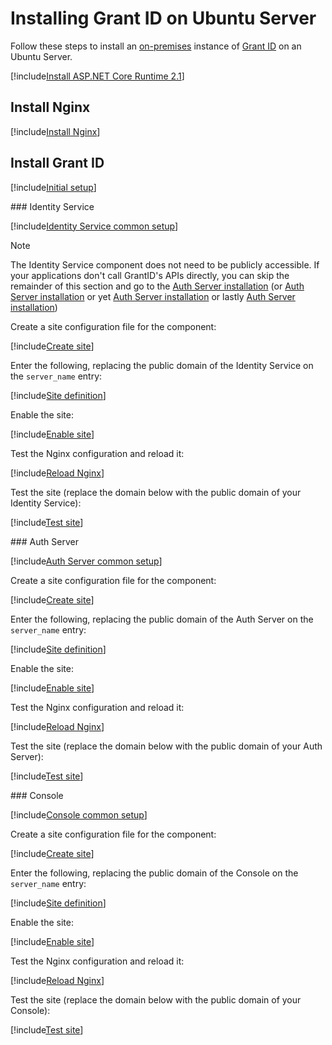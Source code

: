 ﻿# Installing Grant ID on Ubuntu Server

<!-- https://docs.microsoft.com/en-us/aspnet/core/host-and-deploy/linux-nginx?view=aspnetcore-2.2 -->

Follow these steps to install an [on-premises](../index.md) instance of [Grant ID](../../index.md) on an Ubuntu Server.

[!include[Install ASP.NET Core Runtime 2.1](../../../includes/linux/ubuntu/install-aspnetcore-21.md)]

## Install Nginx

[!include[Install Nginx](../../../includes/linux/ubuntu/install-nginx.md)]

## Install Grant ID

[!include[Initial setup](includes/common-initial-setup.md)]

<a name="identity-service" />
### Identity Service

[!include[Identity Service common setup](includes/common-identity-service.md)]

> [!NOTE]
> The Identity Service component does not need to be publicly accessible. If your applications don't call GrantID's APIs
> directly, you can skip the remainder of this section and go to the [Auth Server installation](#auth-server)
> (or <a href="#auth-server">Auth Server installation</a> or yet [Auth Server installation](.#auth-server) or lastly [Auth Server installation](./#auth-server))

Create a site configuration file for the component:

[!include[Create site](../../../../../includes/grant-id/ubuntu/create-site-identity-service.md)]

Enter the following, replacing the public domain of the Identity Service on the `server_name` entry:

[!include[Site definition](../../../../../includes/grant-id/linux/site-definition-identity-service.md)]

Enable the site:

[!include[Enable site](../../../../../includes/grant-id/ubuntu/enable-site-identity-service.md)]

Test the Nginx configuration and reload it:

[!include[Reload Nginx](../../../../../includes/linux/reload-nginx.md)]

Test the site (replace the domain below with the public domain of your Identity Service):

[!include[Test site](../../../../../includes/grant-id/linux/test-site-identity-service.md)]

<a name="auth-server" />
### Auth Server

[!include[Auth Server common setup](includes/common-auth-server.md)]

Create a site configuration file for the component:

[!include[Create site](../../../../../includes/grant-id/ubuntu/create-site-auth-server.md)]

Enter the following, replacing the public domain of the Auth Server on the `server_name` entry:

[!include[Site definition](../../../../../includes/grant-id/linux/site-definition-auth-server.md)]

Enable the site:

[!include[Enable site](../../../../../includes/grant-id/ubuntu/enable-site-auth-server.md)]

Test the Nginx configuration and reload it:

[!include[Reload Nginx](../../../../../includes/linux/reload-nginx.md)]

Test the site (replace the domain below with the public domain of your Auth Server):

[!include[Test site](../../../../../includes/grant-id/linux/test-site-auth-server.md)]

<a name="console" />
### Console

[!include[Console common setup](includes/common-console.md)]

Create a site configuration file for the component:

[!include[Create site](../../../../../includes/grant-id/ubuntu/create-site-console.md)]

Enter the following, replacing the public domain of the Console on the `server_name` entry:

[!include[Site definition](../../../../../includes/grant-id/linux/site-definition-console.md)]

Enable the site:

[!include[Enable site](../../../../../includes/grant-id/ubuntu/enable-site-console.md)]

Test the Nginx configuration and reload it:

[!include[Reload Nginx](../../../../../includes/linux/reload-nginx.md)]

Test the site (replace the domain below with the public domain of your Console):

[!include[Test site](../../../../../includes/grant-id/linux/test-site-console.md)]
